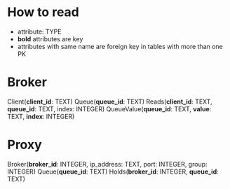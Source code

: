 # How to read
- attribute: TYPE
- **bold** attributes are key
- attributes with same name are foreign key in tables with more than one PK

# Broker

Client(**client_id**: TEXT)
Queue(**queue_id**: TEXT)
Reads(**client_id**: TEXT, **queue_id**: TEXT, index: INTEGER)
QueueValue(**queue_id**: TEXT, **value**: TEXT, **index**: INTEGER)

# Proxy

Broker(**broker_id**: INTEGER, ip_address: TEXT, port: INTEGER, group: INTEGER)
Queue(**queue_id**: TEXT)
Holds(**broker_id**: INTEGER, **queue_id**: TEXT)
